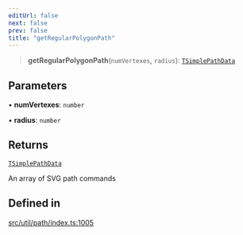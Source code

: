 ```yaml
---
editUrl: false
next: false
prev: false
title: "getRegularPolygonPath"
---
```


> **getRegularPolygonPath**(`numVertexes`, `radius`): [`TSimplePathData`](/api/namespaces/util/type-aliases/tsimplepathdata/)

## Parameters

• **numVertexes**: `number`

• **radius**: `number`

## Returns

[`TSimplePathData`](/api/namespaces/util/type-aliases/tsimplepathdata/)

An array of SVG path commands

## Defined in

[src/util/path/index.ts:1005](https://github.com/fabricjs/fabric.js/blob/a0b4adf41e0a1fd81824114cedd4c32bfb8cac25/src/util/path/index.ts#L1005)
